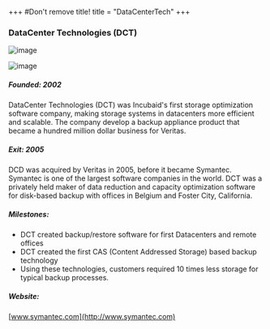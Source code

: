 +++
#Don't remove title!
title = "DataCenterTech"
+++

### DataCenter Technologies (DCT)

![image](img/logo-dct.png)

![image](img//logo-symantec.png)

##### Founded: 2002

DataCenter Technologies (DCT) was Incubaid's first storage optimization software company, making storage systems in datacenters more efficient and scalable. The company develop a backup appliance product that became a hundred million dollar business for Veritas.

##### Exit: 2005

DCD was acquired by Veritas in 2005, before it became Symantec. Symantec is one of the largest software companies in the world. DCT was a privately held maker of data reduction and capacity optimization software for disk-based backup with offices in Belgium and Foster City, California.

##### Milestones:

-   DCT created backup/restore software for first Datacenters and remote offices
-   DCT created the first CAS (Content Addressed Storage) based backup technology 
-   Using these technologies, customers required 10 times less storage for typical backup processes.

##### Website:

[www.symantec.com](http://www.symantec.com)
